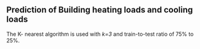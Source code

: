 ## Prediction of Building heating loads and cooling loads

The K- nearest algorithm is used with _k=3_ and train-to-test ratio of 75% to 25%.
